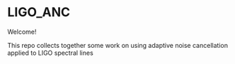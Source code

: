 # LIGO_ANC


Welcome!

This repo collects together some work on using adaptive noise cancellation applied to LIGO spectral lines 

